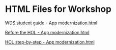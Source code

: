 ﻿# HTML Files for Workshop

[WDS student guide - App modernization.html](https://cloudworkshop.blob.core.windows.net/app-modernization/Whiteboard%20design%20session/WDS%20student%20guide%20-%20App%20modernization.html)

[Before the HOL - App modernization.html](https://cloudworkshop.blob.core.windows.net/app-modernization/Hands-on%20lab/Before%20the%20HOL%20-%20App%20modernization.html)

[HOL step-by-step - App modernization.html](https://cloudworkshop.blob.core.windows.net/app-modernization/Hands-on%20lab/HOL%20step-by-step%20-%20App%20modernization.html)
